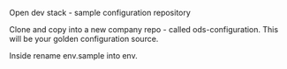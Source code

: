 Open dev stack - sample configuration repository

Clone and copy into a new company repo - called ods-configuration. This will be your golden configuration source.

Inside rename env.sample into env.